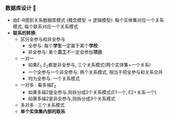 ### 数据库设计 :art:

- 由E-R图到关系数据库模式 (概念模型 -> 逻辑模型): 每个实体集对应一个关系模式, 每个联系对应一个关系模式
- **联系的转换**:
  - 区分全参与和非全参与
    - 全参与: 每个**学生**一定属于某个**学校**
    - 非全参与: 某个**员工**不一定会参加**项目**
  - 一对一
    - 如果$E_1,E_2$都是非全参与, 三个关系模式(两个实体集+一个关系)
    - 一个全参与一个非全参与: 两个关系模式, 相当于把全参与和关系合并
    - 均为全参与: 一个关系模式
  - 一对多 : 看多端$E_2$
    - 如果多端2是全参与,则拆分成2个关系模式(E1一个, E2+关系一个)
    - 如果多端2是非全参与,则拆分成3个关系模式
  - 多对多 : 三个关系模式
  - **单个实体集内部的联系**

